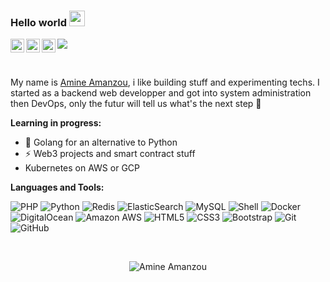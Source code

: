 ### Hello world <img src="https://media.giphy.com/media/hvRJCLFzcasrR4ia7z/giphy.gif" width="25px">

<a href="https://twitter.com/amineamanzour">
  <img align="left" alt="Amine Amanzou | Twitter" width="22px" src="https://cdn.jsdelivr.net/npm/simple-icons@v3/icons/twitter.svg" />
</a>
<a href="https://www.linkedin.com/in/amineamanzou/">
  <img align="left" alt="Amine Amanzou | LinkdeIN" width="22px" src="https://cdn.jsdelivr.net/npm/simple-icons@v3/icons/linkedin.svg" />
</a>
<a href="https://www.instagram.com/aminespired/">
  <img align="left" alt="AmineSpired | Instagram" width="22px" src="https://cdn.jsdelivr.net/npm/simple-icons@v3/icons/instagram.svg" />
</a>

![](https://visitor-badge.glitch.me/badge?page_id=amineamanzou.amineamanzou)

<br />

My name is [Amine Amanzou](https://amineamanzou.fr), i like building stuff and experimenting techs. 
I started as a backend web developper and got into system administration then DevOps, only the futur will tell us what's the next step  🚀

**Learning in progress:**

- 🤔 Golang for an alternative to Python
- ⚡ Web3 projects and smart contract stuff
- Kubernetes on AWS or GCP

**Languages and Tools:**

![PHP](https://img.shields.io/badge/-PHP-black?style=flat-square&logo=PHP)
![Python](https://img.shields.io/badge/-Python-black?style=flat-square&logo=Python)
![Redis](https://img.shields.io/badge/-Redis-black?style=flat-square&logo=Redis)
![ElasticSearch](https://img.shields.io/badge/-ElasticSearch-005571?style=flat-square&logo=elasticsearch)
![MySQL](https://img.shields.io/badge/-MySQL-black?style=flat-square&logo=mysql)
![Shell](https://img.shields.io/badge/-Shell-blasck?style=plastic&logo=Shell)
![Docker](https://img.shields.io/badge/-Docker-black?style=flat-square&logo=docker)
![DigitalOcean](https://img.shields.io/badge/-Digital%20Ocean-darkblue?style=flat-square&logo=digitalocean)
![Amazon AWS](https://img.shields.io/badge/Amazon%20AWS-232F3E?style=flat-square&logo=amazon-aws)
![HTML5](https://img.shields.io/badge/-HTML5-E34F26?style=flat-square&logo=html5&logoColor=white)
![CSS3](https://img.shields.io/badge/-CSS3-1572B6?style=flat-square&logo=css3)
![Bootstrap](https://img.shields.io/badge/-Bootstrap-563D7C?style=flat-square&logo=bootstrap)
![Git](https://img.shields.io/badge/-Git-black?style=flat-square&logo=git)
![GitHub](https://img.shields.io/badge/-GitHub-181717?style=flat-square&logo=github)

<br />

<!-- Stats -->
<p align="center"> <img src="https://github-readme-stats.vercel.app/api?username=amineamanzou&theme=github_dark" alt="Amine Amanzou" />


